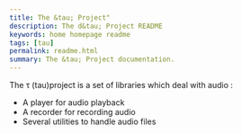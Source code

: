 ```yaml
---
title: The &tau; Project"
description: The d&tau; Project README
keywords: home homepage readme
tags: [tau]
permalink: readme.html
summary: The &tau; Project documentation.
---
```


The τ \(tau\)project is a set of libraries which deal with audio :

* A player for audio playback
* A recorder for recording audio
* Several utilities to handle audio files

